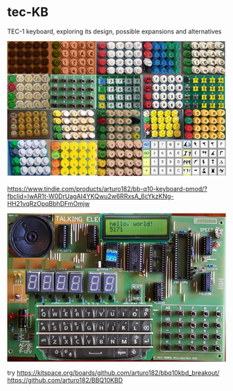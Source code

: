 # tec-KB
TEC-1 keyboard, exploring its design, possible expansions and alternatives
 

![](https://github.com/SteveJustin1963/tec-KB/blob/master/pics/kb-fun.png)

https://www.tindie.com/products/arturo182/bb-q10-keyboard-pmod/?fbclid=IwAR1t-W0DrUagAI4YKQwu2w6RRxsA_6cYkzKNg-HH21vqRzOpqBbhDFmOmjw


![](https://github.com/SteveJustin1963/tec-KB/blob/master/pics/tec-1%20kb.png)


try
https://kitspace.org/boards/github.com/arturo182/bbq10kbd_breakout/
https://github.com/arturo182/BBQ10KBD

